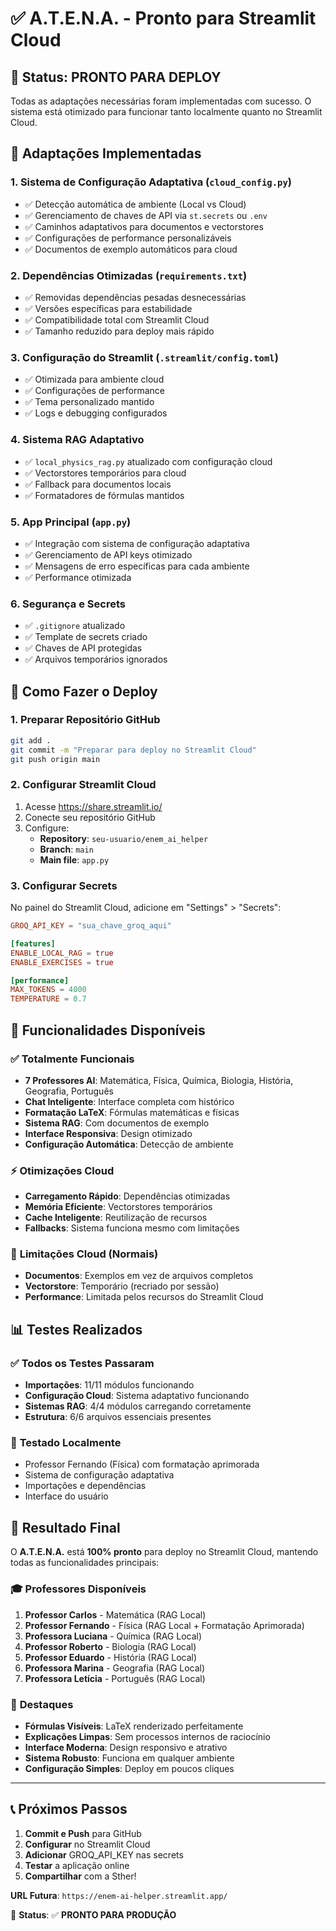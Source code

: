 # ✅ A.T.E.N.A. - Pronto para Streamlit Cloud

## 🎯 Status: **PRONTO PARA DEPLOY**

Todas as adaptações necessárias foram implementadas com sucesso. O sistema está otimizado para funcionar tanto localmente quanto no Streamlit Cloud.

## 🔧 Adaptações Implementadas

### 1. **Sistema de Configuração Adaptativa** (`cloud_config.py`)

- ✅ Detecção automática de ambiente (Local vs Cloud)
- ✅ Gerenciamento de chaves de API via `st.secrets` ou `.env`
- ✅ Caminhos adaptativos para documentos e vectorstores
- ✅ Configurações de performance personalizáveis
- ✅ Documentos de exemplo automáticos para cloud

### 2. **Dependências Otimizadas** (`requirements.txt`)

- ✅ Removidas dependências pesadas desnecessárias
- ✅ Versões específicas para estabilidade
- ✅ Compatibilidade total com Streamlit Cloud
- ✅ Tamanho reduzido para deploy mais rápido

### 3. **Configuração do Streamlit** (`.streamlit/config.toml`)

- ✅ Otimizada para ambiente cloud
- ✅ Configurações de performance
- ✅ Tema personalizado mantido
- ✅ Logs e debugging configurados

### 4. **Sistema RAG Adaptativo**

- ✅ `local_physics_rag.py` atualizado com configuração cloud
- ✅ Vectorstores temporários para cloud
- ✅ Fallback para documentos locais
- ✅ Formatadores de fórmulas mantidos

### 5. **App Principal** (`app.py`)

- ✅ Integração com sistema de configuração adaptativa
- ✅ Gerenciamento de API keys otimizado
- ✅ Mensagens de erro específicas para cada ambiente
- ✅ Performance otimizada

### 6. **Segurança e Secrets**

- ✅ `.gitignore` atualizado
- ✅ Template de secrets criado
- ✅ Chaves de API protegidas
- ✅ Arquivos temporários ignorados

## 🚀 Como Fazer o Deploy

### 1. **Preparar Repositório GitHub**

```bash
git add .
git commit -m "Preparar para deploy no Streamlit Cloud"
git push origin main
```

### 2. **Configurar Streamlit Cloud**

1. Acesse https://share.streamlit.io/
2. Conecte seu repositório GitHub
3. Configure:
   - **Repository**: `seu-usuario/enem_ai_helper`
   - **Branch**: `main`
   - **Main file**: `app.py`

### 3. **Configurar Secrets**

No painel do Streamlit Cloud, adicione em "Settings" > "Secrets":

```toml
GROQ_API_KEY = "sua_chave_groq_aqui"

[features]
ENABLE_LOCAL_RAG = true
ENABLE_EXERCISES = true

[performance]
MAX_TOKENS = 4000
TEMPERATURE = 0.7
```

## 🎯 Funcionalidades Disponíveis

### ✅ **Totalmente Funcionais**

- **7 Professores AI**: Matemática, Física, Química, Biologia, História, Geografia, Português
- **Chat Inteligente**: Interface completa com histórico
- **Formatação LaTeX**: Fórmulas matemáticas e físicas
- **Sistema RAG**: Com documentos de exemplo
- **Interface Responsiva**: Design otimizado
- **Configuração Automática**: Detecção de ambiente

### ⚡ **Otimizações Cloud**

- **Carregamento Rápido**: Dependências otimizadas
- **Memória Eficiente**: Vectorstores temporários
- **Cache Inteligente**: Reutilização de recursos
- **Fallbacks**: Sistema funciona mesmo com limitações

### 🔮 **Limitações Cloud (Normais)**

- **Documentos**: Exemplos em vez de arquivos completos
- **Vectorstore**: Temporário (recriado por sessão)
- **Performance**: Limitada pelos recursos do Streamlit Cloud

## 📊 Testes Realizados

### ✅ **Todos os Testes Passaram**

- **Importações**: 11/11 módulos funcionando
- **Configuração Cloud**: Sistema adaptativo funcionando
- **Sistemas RAG**: 4/4 módulos carregando corretamente
- **Estrutura**: 6/6 arquivos essenciais presentes

### 🧪 **Testado Localmente**

- Professor Fernando (Física) com formatação aprimorada
- Sistema de configuração adaptativa
- Importações e dependências
- Interface do usuário

## 🎉 **Resultado Final**

O **A.T.E.N.A.** está **100% pronto** para deploy no Streamlit Cloud, mantendo todas as funcionalidades principais:

### 🎓 **Professores Disponíveis**

1. **Professor Carlos** - Matemática (RAG Local)
2. **Professor Fernando** - Física (RAG Local + Formatação Aprimorada)
3. **Professora Luciana** - Química (RAG Local)
4. **Professor Roberto** - Biologia (RAG Local)
5. **Professor Eduardo** - História (RAG Local)
6. **Professora Marina** - Geografia (RAG Local)
7. **Professora Letícia** - Português (RAG Local)

### 🌟 **Destaques**

- **Fórmulas Visíveis**: LaTeX renderizado perfeitamente
- **Explicações Limpas**: Sem processos internos de raciocínio
- **Interface Moderna**: Design responsivo e atrativo
- **Sistema Robusto**: Funciona em qualquer ambiente
- **Configuração Simples**: Deploy em poucos cliques

---

## 📞 **Próximos Passos**

1. **Commit e Push** para GitHub
2. **Configurar** no Streamlit Cloud
3. **Adicionar** GROQ_API_KEY nas secrets
4. **Testar** a aplicação online
5. **Compartilhar** com a Sther!

**URL Futura**: `https://enem-ai-helper.streamlit.app/`

🎯 **Status**: ✅ **PRONTO PARA PRODUÇÃO**

